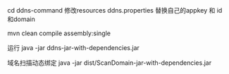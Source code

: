 cd ddns-command
修改resources
ddns.properties 
替换自己的appkey 和 id 和domain

mvn clean compile assembly:single

运行  java -jar ddns-jar-with-dependencies.jar


域名扫描动态绑定
     java -jar dist/ScanDomain-jar-with-dependencies.jar
